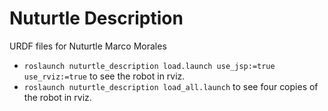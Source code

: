 # Nuturtle  Description
URDF files for Nuturtle Marco Morales
* `roslaunch nuturtle_description load.launch use_jsp:=true use_rviz:=true` to see the robot in rviz.
* `roslaunch nuturtle_description load_all.launch` to see four copies of the robot in rviz.
<!-- ![](screenshot_of_all_robots_in_rviz_here.png) -->